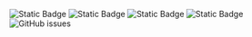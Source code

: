 ![Static Badge](https://img.shields.io/badge/blacklists-60-000000) ![Static Badge](https://img.shields.io/badge/blacklisted-3154976-cc0000) ![Static Badge](https://img.shields.io/badge/whitelisted-2243-00CC00) ![Static Badge](https://img.shields.io/badge/streaming_blacklist-28107-000000) ![GitHub issues](https://img.shields.io/github/issues/fabriziosalmi/blacklists)
